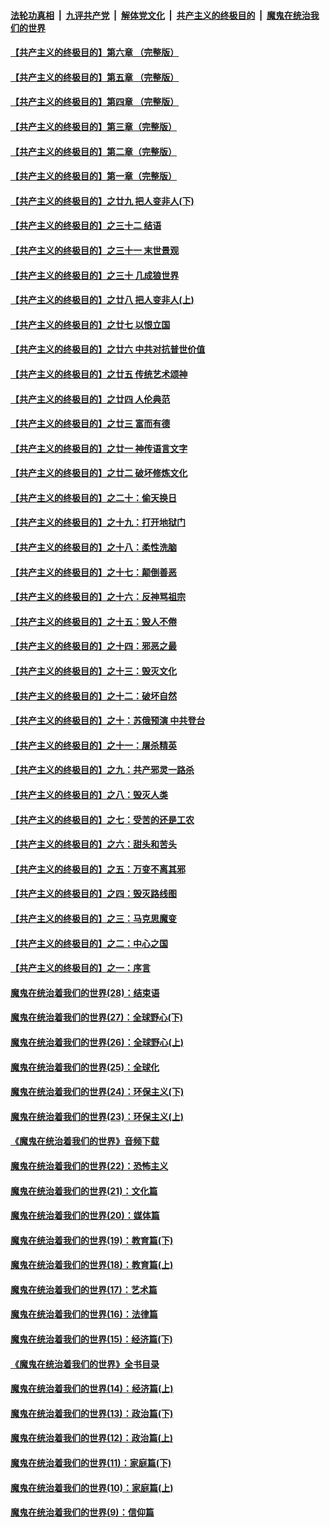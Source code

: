 ####  [法轮功真相](../../../../basic/blob/master/README.md?t=11211426) &nbsp;|&nbsp; [九评共产党](../../../../9ping.md/blob/master/README.md?t=11211426) &nbsp;|&nbsp; [解体党文化](../../../../jtdwh.md/blob/master/README.md?t=11211426)  &nbsp;|&nbsp; [共产主义的终极目的](../../../../gczydzjmd.md/blob/master/README.md?t=11211426) &nbsp;|&nbsp; [魔鬼在统治我们的世界](../../../../mgztzwmdsj.md/blob/master/README.md?t=11211426) 

#### [【共产主义的终极目的】第六章 （完整版）](../pages/nsc422/n11428913.md?t=11211426) 

#### [【共产主义的终极目的】第五章 （完整版）](../pages/nsc422/n11428912.md?t=11211426) 

#### [【共产主义的终极目的】第四章 （完整版）](../pages/nsc422/n11428907.md?t=11211426) 

#### [【共产主义的终极目的】第三章（完整版）](../pages/nsc422/n11428848.md?t=11211426) 

#### [【共产主义的终极目的】第二章（完整版）](../pages/nsc422/n11428831.md?t=11211426) 

#### [【共产主义的终极目的】第一章（完整版）](../pages/nsc422/n11417651.md?t=11211426) 

#### [【共产主义的终极目的】之廿九 把人变非人(下)](../pages/nsc422/n11344140.md?t=11211426) 

#### [【共产主义的终极目的】之三十二 结语](../pages/nsc422/n11360535.md?t=11211426) 

#### [【共产主义的终极目的】之三十一 末世景观](../pages/nsc422/n11351129.md?t=11211426) 

#### [【共产主义的终极目的】之三十 几成狼世界](../pages/nsc422/n11348280.md?t=11211426) 

#### [【共产主义的终极目的】之廿八 把人变非人(上)](../pages/nsc422/n11340492.md?t=11211426) 

#### [【共产主义的终极目的】之廿七 以恨立国](../pages/nsc422/n11336944.md?t=11211426) 

#### [【共产主义的终极目的】之廿六 中共对抗普世价值](../pages/nsc422/n11324785.md?t=11211426) 

#### [【共产主义的终极目的】之廿五 传统艺术颂神](../pages/nsc422/n11296396.md?t=11211426) 

#### [【共产主义的终极目的】之廿四 人伦典范](../pages/nsc422/n11296397.md?t=11211426) 

#### [【共产主义的终极目的】之廿三 富而有德](../pages/nsc422/n11283598.md?t=11211426) 

#### [【共产主义的终极目的】之廿一 神传语言文字](../pages/nsc422/n11263265.md?t=11211426) 

#### [【共产主义的终极目的】之廿二 破坏修炼文化](../pages/nsc422/n11245728.md?t=11211426) 

#### [【共产主义的终极目的】之二十：偷天换日](../pages/nsc422/n11238846.md?t=11211426) 

#### [【共产主义的终极目的】之十九：打开地狱门](../pages/nsc422/n11206376.md?t=11211426) 

#### [【共产主义的终极目的】之十八：柔性洗脑](../pages/nsc422/n11199994.md?t=11211426) 

#### [【共产主义的终极目的】之十七：颠倒善恶](../pages/nsc422/n11179782.md?t=11211426) 

#### [【共产主义的终极目的】之十六：反神骂祖宗](../pages/nsc422/n11166798.md?t=11211426) 

#### [【共产主义的终极目的】之十五：毁人不倦](../pages/nsc422/n11166792.md?t=11211426) 

#### [【共产主义的终极目的】之十四：邪恶之最](../pages/nsc422/n11150249.md?t=11211426) 

#### [【共产主义的终极目的】之十三：毁灭文化](../pages/nsc422/n11135227.md?t=11211426) 

#### [【共产主义的终极目的】之十二：破坏自然](../pages/nsc422/n11135214.md?t=11211426) 

#### [【共产主义的终极目的】之十：苏俄预演 中共登台](../pages/nsc422/n11118424.md?t=11211426) 

#### [【共产主义的终极目的】之十一：屠杀精英](../pages/nsc422/n11118442.md?t=11211426) 

#### [【共产主义的终极目的】之九：共产邪灵一路杀](../pages/nsc422/n11114139.md?t=11211426) 

#### [【共产主义的终极目的】之八：毁灭人类](../pages/nsc422/n11108503.md?t=11211426) 

#### [【共产主义的终极目的】之七：受苦的还是工农](../pages/nsc422/n11101809.md?t=11211426) 

#### [【共产主义的终极目的】之六：甜头和苦头](../pages/nsc422/n11096971.md?t=11211426) 

#### [【共产主义的终极目的】之五：万变不离其邪](../pages/nsc422/n11091285.md?t=11211426) 

#### [【共产主义的终极目的】之四：毁灭路线图](../pages/nsc422/n11086284.md?t=11211426) 

#### [【共产主义的终极目的】之三：马克思魔变](../pages/nsc422/n11061941.md?t=11211426) 

#### [【共产主义的终极目的】之二：中心之国](../pages/nsc422/n11047728.md?t=11211426) 

#### [【共产主义的终极目的】之一：序言](../pages/nsc422/n11086077.md?t=11211426) 

#### [魔鬼在统治着我们的世界(28)：结束语](../pages/nsc422/n10936246.md?t=11211426) 

#### [魔鬼在统治着我们的世界(27)：全球野心(下)](../pages/nsc422/n10928319.md?t=11211426) 

#### [魔鬼在统治着我们的世界(26)：全球野心(上)](../pages/nsc422/n10900318.md?t=11211426) 

#### [魔鬼在统治着我们的世界(25)：全球化](../pages/nsc422/n10788205.md?t=11211426) 

#### [魔鬼在统治着我们的世界(24)：环保主义(下)](../pages/nsc422/n10695307.md?t=11211426) 

#### [魔鬼在统治着我们的世界(23)：环保主义(上)](../pages/nsc422/n10688613.md?t=11211426) 

#### [《魔鬼在统治着我们的世界》音频下载](../pages/nsc422/n10635553.md?t=11211426) 

#### [魔鬼在统治着我们的世界(22)：恐怖主义](../pages/nsc422/n10614727.md?t=11211426) 

#### [魔鬼在统治着我们的世界(21)：文化篇](../pages/nsc422/n10597706.md?t=11211426) 

#### [魔鬼在统治着我们的世界(20)：媒体篇](../pages/nsc422/n10586579.md?t=11211426) 

#### [魔鬼在统治着我们的世界(19)：教育篇(下)](../pages/nsc422/n10564808.md?t=11211426) 

#### [魔鬼在统治着我们的世界(18)：教育篇(上)](../pages/nsc422/n10526970.md?t=11211426) 

#### [魔鬼在统治着我们的世界(17)：艺术篇](../pages/nsc422/n10499093.md?t=11211426) 

#### [魔鬼在统治着我们的世界(16)：法律篇](../pages/nsc422/n10485969.md?t=11211426) 

#### [魔鬼在统治着我们的世界(15)：经济篇(下)](../pages/nsc422/n10469975.md?t=11211426) 

#### [《魔鬼在统治着我们的世界》全书目录](../pages/nsc422/n10464261.md?t=11211426) 

#### [魔鬼在统治着我们的世界(14)：经济篇(上)](../pages/nsc422/n10457370.md?t=11211426) 

#### [魔鬼在统治着我们的世界(13)：政治篇(下)](../pages/nsc422/n10448270.md?t=11211426) 

#### [魔鬼在统治着我们的世界(12)：政治篇(上)](../pages/nsc422/n10444576.md?t=11211426) 

#### [魔鬼在统治着我们的世界(11)：家庭篇(下)](../pages/nsc422/n10440961.md?t=11211426) 

#### [魔鬼在统治着我们的世界(10)：家庭篇(上)](../pages/nsc422/n10435448.md?t=11211426) 

#### [魔鬼在统治着我们的世界(9)：信仰篇](../pages/nsc422/n10432159.md?t=11211426) 

